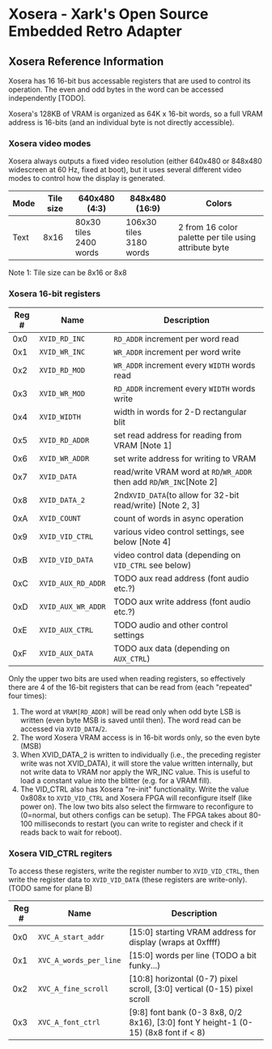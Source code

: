 # Xosera - Xark's Open Source Embedded Retro Adapter

## Xosera Reference Information

Xosera has 16 16-bit bus accessable registers that are used to control its operation.  The even
and odd bytes in the word can be accessed independently [TODO].

Xosera's 128KB of VRAM is organized as 64K x 16-bit words, so a full VRAM address is 16-bits (and an
individual byte is not directly accessible).

### Xosera video modes

Xosera always outputs a fixed video resolution (either 640x480 or 848x480 widescreen at 60 Hz, fixed at boot),
but it uses several different video modes to control how the display is generated.

| Mode  | Tile size | 640x480 (4:3)                | 848x480 (16:9)                 | Colors                                                |
--------|-----------| -----------------------------|--------------------------------|------------------------------------------------------ |
| Text  | 8x16      | 80x30 tiles<br /> 2400 words |  106x30 tiles<br /> 3180 words | 2 from 16 color palette per tile using attribute byte |

Note 1: Tile size can be 8x16 or 8x8

### Xosera 16-bit registers

| Reg # | Name                 | Description                                                      |
--------| ---------------------| ---------------------------------------------------------------- |
| 0x0     | `XVID_RD_INC`          | `RD_ADDR` increment per word read
| 0x1     | `XVID_WR_INC`          | `WR_ADDR` increment per word write
| 0x2     | `XVID_RD_MOD`          | `WR_ADDR` increment every `WIDTH` words read
| 0x3     | `XVID_WR_MOD`          | `RD_ADDR` increment every `WIDTH` words write
| 0x4     | `XVID_WIDTH`           | width in words for 2-D rectangular blit
| 0x5     | `XVID_RD_ADDR`         | set read address for reading from VRAM [Note 1]
| 0x6     | `XVID_WR_ADDR`         | set write address for writing to VRAM
| 0x7     | `XVID_DATA`            | read/write VRAM word at `RD`/`WR_ADDR` then add `RD`/`WR_INC`[Note 2]
| 0x8     | `XVID_DATA_2`          | 2nd`XVID_DATA`(to allow for 32-bit read/write) [Note 2, 3]
| 0xA     | `XVID_COUNT`           | count of words in async operation
| 0x9     | `XVID_VID_CTRL`        | various video control settings, see below  [Note 4]
| 0xB     | `XVID_VID_DATA`        | video control data (depending on `VID_CTRL` see below)
| 0xC     | `XVID_AUX_RD_ADDR`     | TODO aux read address (font audio etc.?)
| 0xD     | `XVID_AUX_WR_ADDR`     | TODO aux write address (font audio etc.?)
| 0xE     | `XVID_AUX_CTRL`        | TODO audio and other control settings
| 0xF     | `XVID_AUX_DATA`        | TODO aux data (depending on `AUX_CTRL`)

Only the upper two bits are used when reading registers, so effectively there are 4 of the 16-bit registers
that can be read from (each "repeated" four times):

1. The word at `VRAM[RD_ADDR]` will be read only when odd byte LSB is written (even byte MSB is saved until then). The word read can be accessed via `XVID_DATA`/`2`.
2. The word Xosera VRAM access is in 16-bit words only, so the even byte (MSB)
3. When XVID_DATA_2 is written to individually (i.e., the preceding register write was not XVID_DATA), it will store
the value written internally, but not write data to VRAM nor apply the WR_INC value.  This is useful to load a constant
value into the blitter (e.g. for a VRAM fill).
4. The VID_CTRL also has Xosera "re-init" functionality. Write the value 0x808x to `XVID_VID_CTRL` and Xosera FPGA will reconfigure itself (like power on).  The low two bits also select the firmware to reconfigure to (0=normal, but others configs can be setup).  The FPGA takes about 80-100 milliseconds to restart (you can write to register and check if it reads back to wait for reboot).

### Xosera VID_CTRL regiters

To access these registers, write the register number to `XVID_VID_CTRL`, then write the register data to `XVID_VID_DATA` (these registers are write-only).
(TODO same for plane B)

| Reg # | Name                    | Description                                                                         |
--------| ------------------------| ------------------------------------------------------------------------------------|
| 0x0   | `XVC_A_start_addr`      | [15:0] starting VRAM address for display (wraps at 0xffff)                          |
| 0x1   | `XVC_A_words_per_line`  | [15:0] words per line (TODO a bit funky...)                                         |
| 0x2   | `XVC_A_fine_scroll`     | [10:8] horizontal (0-7) pixel scroll, [3:0] vertical (0-15) pixel scroll            |
| 0x3   | `XVC_A_font_ctrl`       | [9:8] font bank (0-3 8x8, 0/2 8x16),  [3:0] font Y height-1 (0-15) (8x8 font if < 8)|
